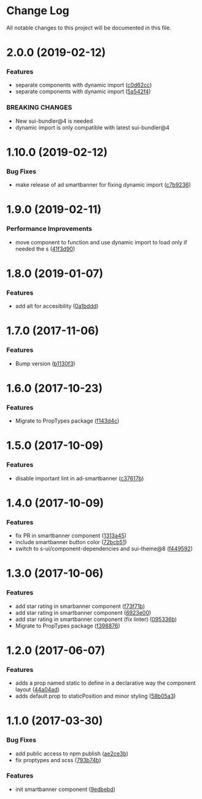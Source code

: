 # Change Log

All notable changes to this project will be documented in this file.

<a name="2.0.0"></a>
# 2.0.0 (2019-02-12)


### Features

* separate components with dynamic import ([c0d62cc](https://github.com/SUI-Components/schibsted-spain-components/commit/c0d62cc))
* separate components with dynamic import ([5a542f4](https://github.com/SUI-Components/schibsted-spain-components/commit/5a542f4))


### BREAKING CHANGES

* New sui-bundler@4 is needed
* dynamic import is only compatible with latest sui-bundler@4



<a name="1.10.0"></a>
# 1.10.0 (2019-02-12)


### Bug Fixes

* make release of ad smartbanner for fixing dynamic import ([c7b9236](https://github.com/SUI-Components/schibsted-spain-components/commit/c7b9236))



<a name="1.9.0"></a>
# 1.9.0 (2019-02-11)


### Performance Improvements

* move component to function and use dynamic import to load only if needed the s ([41f3d90](https://github.com/SUI-Components/schibsted-spain-components/commit/41f3d90))



<a name="1.8.0"></a>
# 1.8.0 (2019-01-07)


### Features

* add alt for accesibility ([0a1bddd](https://github.com/SUI-Components/schibsted-spain-components/commit/0a1bddd))



<a name="1.7.0"></a>
# 1.7.0 (2017-11-06)


### Features

* Bump version ([b1130f3](https://github.com/SUI-Components/schibsted-spain-components/commit/b1130f3))



<a name="1.6.0"></a>
# 1.6.0 (2017-10-23)


### Features

* Migrate to PropTypes package ([f143d4c](https://github.com/SUI-Components/schibsted-spain-components/commit/f143d4c))



<a name="1.5.0"></a>
# 1.5.0 (2017-10-09)


### Features

* disable important lint in ad-smartbanner ([c37617b](https://github.com/SUI-Components/schibsted-spain-components/commit/c37617b))



<a name="1.4.0"></a>
# 1.4.0 (2017-10-09)


### Features

* fix PR in smartbanner component ([1313a45](https://github.com/SUI-Components/schibsted-spain-components/commit/1313a45))
* include smartbanner button color ([72bcb51](https://github.com/SUI-Components/schibsted-spain-components/commit/72bcb51))
* switch to s-ui/component-dependencies and sui-theme@8 ([f449592](https://github.com/SUI-Components/schibsted-spain-components/commit/f449592))



<a name="1.3.0"></a>
# 1.3.0 (2017-10-06)


### Features

* add star rating in smarbanner component ([f73f71b](https://github.com/SUI-Components/schibsted-spain-components/commit/f73f71b))
* add star rating in smartbanner component ([6923e00](https://github.com/SUI-Components/schibsted-spain-components/commit/6923e00))
* add star rating in smartbanner component (fix linter) ([095336b](https://github.com/SUI-Components/schibsted-spain-components/commit/095336b))
* Migrate to PropTypes package ([f398876](https://github.com/SUI-Components/schibsted-spain-components/commit/f398876))



<a name="1.2.0"></a>
# 1.2.0 (2017-06-07)


### Features

* adds a prop named static to define in a declarative way the component layout ([44a04ad](https://github.com/SUI-Components/schibsted-spain-components/commit/44a04ad))
* adds default prop to staticPosition and minor styling ([58b05a3](https://github.com/SUI-Components/schibsted-spain-components/commit/58b05a3))



<a name="1.1.0"></a>
# 1.1.0 (2017-03-30)


### Bug Fixes

* add public access to npm publish ([ae2ce3b](https://github.com/SUI-Components/schibsted-spain-components/commit/ae2ce3b))
* fix proptypes and scss ([793b74b](https://github.com/SUI-Components/schibsted-spain-components/commit/793b74b))


### Features

* init smartbanner component ([9edbebd](https://github.com/SUI-Components/schibsted-spain-components/commit/9edbebd))



